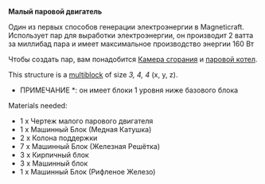 **Малый паровой двигатель**

Один из первых способов генерации электроэнергии в Magneticraft.
Использует пар для выработки электроэнергии, он производит 2 ватта за миллибад пара и имеет максимальное производство энергии 160 Вт

Чтобы создать пар, вам понадобится [Камера сгорания](2.1-combustion-chamber.md) и [паровой котел](2.2-steam-boiler.md).

This structure is a [multiblock](../../3-multiblocks.md) of size *3, 4, 4* (x, y, z).

* ПРИМЕЧАНИЕ *: он имеет блоки 1 уровня ниже базового блока

Materials needed:
- 1 x Чертеж малого парового двигателя
- 1 x Машинный Блок (Медная Катушка)
- 2 x Колона поддержки
- 7 x Машинный Блок (Железная Решётка)
- 3 x Кирпичный блок
- 3 x Машинный блок
- 1 x Машинный Блок (Рифленое Железо)